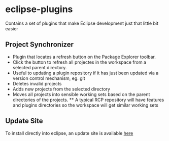 # eclipse-plugins
Contains a set of plugins that make Eclipse development just that little bit easier

## Project Synchronizer
* Plugin that locates a refresh button on the Package Explorer toolbar.
* Click the button to refresh all projectes in the workspace from a selected parent directory.
* Useful to updating a plugin repository if it has just been updated via a version control mechanism, eg. git
* Deletes invalid projects
* Adds new projects from the selected directory
* Moves all projects into sensible working sets based on the parent directories of the projects.
  ** A typical RCP repository will have features and plugins directories so the workspace will get similar working sets

## Update Site
To install directly into eclipse, an update site is available [here](http://phantomjinx.co.uk/org.phantomjinx.site)

